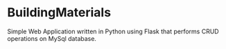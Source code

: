 # BuildingMaterials
Simple Web Application written in Python using Flask that performs CRUD operations on MySql database.


